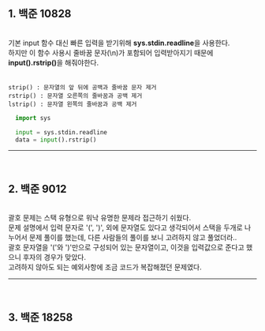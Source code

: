<br>

<h2>1. 백준 10828</h2><br>
    기본 input 함수 대신 빠른 입력을 받기위해 <strong>sys.stdin.readline</strong>을 사용한다.<br>
    하지만 이 함수 사용시 줄바꿈 문자(\n)가 포함되어 입력받아지기 때문에 <strong>input().rstrip()</strong>을 해줘야한다.<br><br>

    strip() : 문자열의 앞 뒤에 공백과 줄바꿈 문자 제거
    rstrip() : 문자열 오른쪽의 줄바꿈과 공백 제거
    lstrip() : 문자열 왼쪽의 줄바꿈과 공백 제거

```python
  import sys

  input = sys.stdin.readline
  data = input().rstrip()
```

---

<br>
<h2>2. 백준 9012</h2><br>
    괄호 문제는 스택 유형으로 워낙 유명한 문제라 접근하기 쉬웠다.<br>
    문제 설명에서 입력 문자로 '(', ')', 외에 문자열도 있다고 생각되어서 스택을 두개로 나누어서 문제 풀이를 했는데, 다른 사람들의 풀이를 보니 고려하지 않고 풀었더라..<br>
    괄호 문자열을 '('와 ')'만으로 구성되어 있는 문자열이고, 이것을 입력값으로 준다고 했으니 후자의 경우가 맞았다.<br>
    고려하지 않아도 되는 예외사항에 조금 코드가 복잡해졌던 문제였다.<br>

---

<br>
<h2>3. 백준 18258</h2><br>
